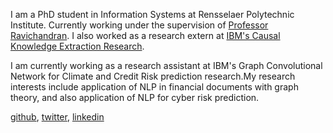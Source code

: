 I am a PhD student in Information Systems at Rensselaer Polytechnic Institute. Currently working under the supervision of [Professor Ravichandran](https://homepages.rpi.edu/~ravit/). I also worked as a research extern at [IBM's Causal Knowledge Extraction Research](https://www.ibm.com/blogs/research/2019/08/causal-knowledge-extraction/?_ga=2.261011022.271482702.1603050353-463624973.1599667470).

I am currently working as a research assistant at IBM's Graph Convolutional Network for Climate and Credit Risk prediction research.My research interests include application of NLP in financial documents with graph theory, and also application of NLP for cyber risk prediction.

  [github](https://github.com/hpataci),  [twitter](https://twitter.com/hilalshares), [linkedin](https://www.linkedin.com/in/hilalpataci/)
